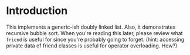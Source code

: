 # Introduction
This implements a generic-ish doubly linked list. Also, it demonstrates recursive bubble sort. When you're reading this later, please review what `friend` is useful for since you're probably going to forget. (hint: accessing private data of friend classes is useful for operator overloading. How?)
